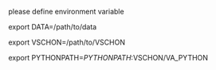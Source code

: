 please define environment variable

export DATA=/path/to/data

export VSCHON=/path/to/VSCHON

export PYTHONPATH=$PYTHONPATH:$VSCHON/VA_PYTHON


